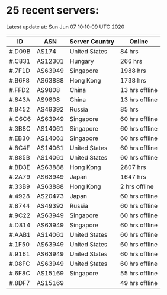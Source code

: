 # 25 recent servers:

Latest update at: Sun Jun 07 10:10:09 UTC 2020

| ID | ASN | Server Country | Online |
| -- | --- | -------------- | ------ |
| #.D09B | AS174 | United States | 84 hrs |
| #.C831 | AS12301 | Hungary | 266 hrs |
| #.7F1D | AS63949 | Singapore | 1988 hrs |
| #.B6F8 | AS63888 | Hong Kong | 1738 hrs |
| #.FFD2 | AS9808 | China | 13 hrs offline |
| #.843A | AS9808 | China | 13 hrs offline |
| #.8452 | AS49392 | Russia | 85 hrs |
| #.C6C6 | AS63949 | Singapore | 60 hrs offline |
| #.3B8C | AS14061 | Singapore | 60 hrs offline |
| #.EB30 | AS14061 | Singapore | 60 hrs offline |
| #.8C4F | AS14061 | United States | 60 hrs offline |
| #.885B | AS14061 | United States | 60 hrs offline |
| #.BD3E | AS63888 | Hong Kong | 2807 hrs |
| #.2A79 | AS63949 | Japan | 1647 hrs |
| #.33B9 | AS63888 | Hong Kong | 2 hrs offline |
| #.4928 | AS20473 | Japan | 60 hrs offline |
| #.8744 | AS49392 | Russia | 60 hrs offline |
| #.9C22 | AS63949 | Singapore | 60 hrs offline |
| #.D814 | AS63949 | Singapore | 60 hrs offline |
| #.AAB1 | AS14061 | United States | 60 hrs offline |
| #.1F50 | AS63949 | United States | 60 hrs offline |
| #.9161 | AS63949 | United States | 60 hrs offline |
| #.08FC | AS63949 | United States | 60 hrs offline |
| #.6F8C | AS15169 | Singapore | 55 hrs offline |
| #.8DF7 | AS15169 |  | 49 hrs offline |

